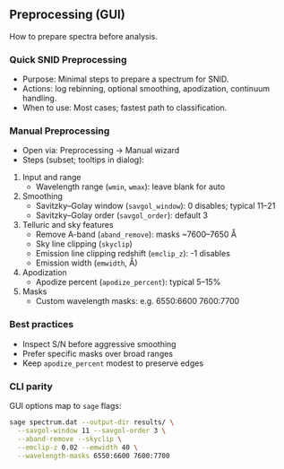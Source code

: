## Preprocessing (GUI)

How to prepare spectra before analysis.

### Quick SNID Preprocessing
- Purpose: Minimal steps to prepare a spectrum for SNID.
- Actions: log rebinning, optional smoothing, apodization, continuum handling.
- When to use: Most cases; fastest path to classification.

### Manual Preprocessing
- Open via: Preprocessing → Manual wizard
- Steps (subset; tooltips in dialog):

1. Input and range
   - Wavelength range (`wmin`, `wmax`): leave blank for auto
2. Smoothing
   - Savitzky–Golay window (`savgol_window`): 0 disables; typical 11–21
   - Savitzky–Golay order (`savgol_order`): default 3
3. Telluric and sky features
   - Remove A-band (`aband_remove`): masks ~7600–7650 Å
   - Sky line clipping (`skyclip`)
   - Emission line clipping redshift (`emclip_z`): -1 disables
   - Emission width (`emwidth`, Å)
4. Apodization
   - Apodize percent (`apodize_percent`): typical 5–15%
5. Masks
   - Custom wavelength masks: e.g. 6550:6600 7600:7700

### Best practices
- Inspect S/N before aggressive smoothing
- Prefer specific masks over broad ranges
- Keep `apodize_percent` modest to preserve edges

### CLI parity
GUI options map to `sage` flags:

```bash
sage spectrum.dat --output-dir results/ \
  --savgol-window 11 --savgol-order 3 \
  --aband-remove --skyclip \
  --emclip-z 0.02 --emwidth 40 \
  --wavelength-masks 6550:6600 7600:7700
```

